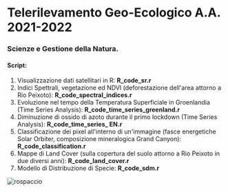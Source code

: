 # Telerilevamento Geo-Ecologico A.A. 2021-2022

### Scienze e Gestione della Natura. 
#### Script: 

1) Visualizzazione dati satellitari in R: **R_code_sr.r**
2) Indici Spettrali, vegetazione ed NDVI (deforestazione dell'area attorno a Rio Peixoto): **R_code_spectral_indices.r**
3) Evoluzione nel tempo della Temperatura Superficiale in Groenlandia (Time Series Analysis): **R_code_time_series_greenland.r**
4) Diminuzione di ossido di azoto durante il primo lockdown (Time Series Analysis): **R_code_time_series_ EN.r**
5) Classificazione dei pixel all'interno di un'immagine (fasce energetiche Solar Orbiter, composizione mineralogica Grand Canyon): **R_code_classification.r**
6) Mappe di Land Cover (sulla copertura del suolo attorno a Rio Peixoto in due diversi anni): **R_code_land_cover.r**
7) Modello di Distribuzione di Specie: **R_code_sdm.r**

![rospaccio](https://user-images.githubusercontent.com/63868353/171892805-33846864-6692-4844-b808-3f21bf869782.jpg)
